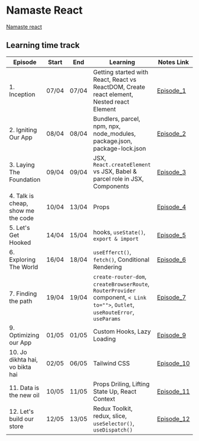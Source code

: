 # Namaste React
 [Namaste react](https://namastedev.com/learn/namaste-react)

## Learning time track
| Episode | Start | End | Learning | Notes Link |
|---------|-------|-----|----------|------------|
| 1. Inception | 07/04 | 07/04 | Getting started with React, React vs ReactDOM, Create react element, Nested react Element | [Episode_1](https://github.com/amit2197kumar/react101/blob/episode1/README.md) |
| 2. Igniting Our App | 08/04 | 08/04 | Bundlers, parcel, npm, npx, node_modules, package.json, package-lock.json | [Episode_2](https://github.com/amit2197kumar/react101/blob/episode2/README.md) |
| 3. Laying The Foundation | 09/04 | 09/04 | JSX, `React.createElement` vs JSX, Babel & parcel role in JSX, Components | [Episode_3](https://github.com/amit2197kumar/react101/blob/episode3/README.md) |
| 4. Talk is cheap, show me the code | 10/04 | 13/04 | Props | [Episode_4](https://github.com/amit2197kumar/react101/blob/episode4/README.md) |
| 5. Let's Get Hooked | 14/04 | 15/04 | hooks, `useState()`, `export & import` | [Episode_5](https://github.com/amit2197kumar/react101/blob/episode5/README.md) |
| 6. Exploring The World | 16/04 | 18/04 | `useEfferct()`, `fetch()`, Conditional Rendering | [Episode_6](https://github.com/amit2197kumar/react101/blob/episode6/README.md) |
| 7. Finding the path | 19/04 | 19/04 | `create-router-dom`, `createBrowserRoute`, `RouterProvider` component, `< Link to="">`, `Outlet`, `useRouteError`, `useParams`  | [Episode_7](https://github.com/amit2197kumar/react101/blob/episode7/README.md) |
| 9. Optimizing our App | 01/05 | 01/05 | Custom Hooks, Lazy Loading | [Episode_9](https://github.com/amit2197kumar/react101/blob/episode9/README.md) |
| 10. Jo dikhta hai, vo bikta hai | 02/05 | 06/05 | Tailwind CSS | [Episode_10](https://github.com/amit2197kumar/react101/blob/episode10/README.md) |
| 11. Data is the new oil | 10/05 | 11/05 | Props Driling, Lifting State Up, React Context | [Episode_11](https://github.com/amit2197kumar/react101/blob/episode11/README.md) |
| 12. Let's build our store | 12/05 | 13/05 | Redux Toolkit, redux, slice, `useSelector()`, `useDispatch()` | [Episode_12](https://github.com/amit2197kumar/react101/blob/episode12/README.md) |
